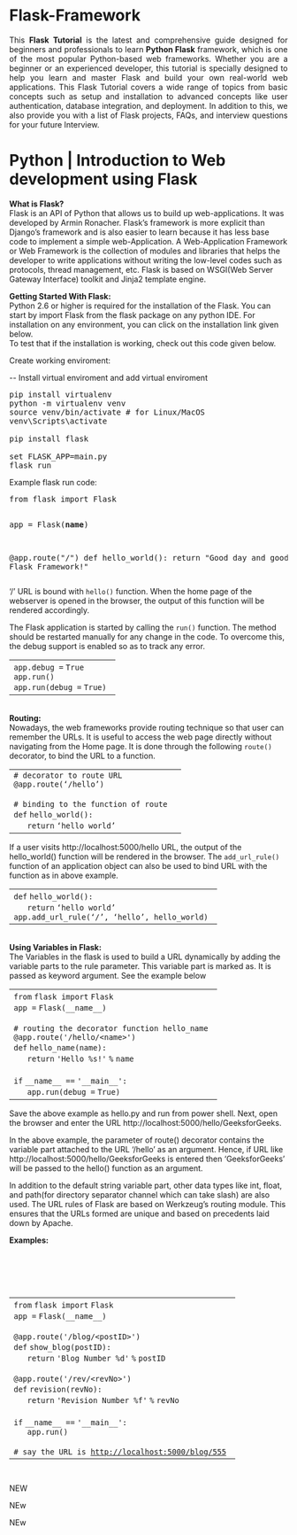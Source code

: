 <h1>Flask-Framework</h1>


<p style="text-align:justify;">This <strong>Flask Tutorial</strong> is the latest and comprehensive guide designed for beginners and professionals to learn <strong>Python Flask</strong> framework, which is one of the most popular Python-based web frameworks. Whether you are a beginner or an experienced developer, this tutorial is specially designed to help you learn and master Flask and build your own real-world web applications. This Flask Tutorial covers a wide range of topics from basic concepts such as setup and installation to advanced concepts like user authentication, database integration, and deployment. In addition to this, we also provide you with a list of Flask projects, FAQs, and interview questions for your future Interview.</p>

# Python | Introduction to Web development using Flask

<p><b>What is Flask?</b><br>
Flask is an API of Python that allows us to build up web-applications. It was developed by Armin Ronacher. Flask’s framework is more explicit than Django’s framework and is also easier to learn because it has less base code to implement a simple web-Application. A Web-Application Framework or Web Framework is the collection of modules and libraries that helps the developer to write applications without writing the low-level codes such as protocols, thread management, etc. Flask is based on WSGI(Web Server Gateway Interface) toolkit and Jinja2 template engine.</p>

<p><b>Getting Started With Flask:</b><br>
Python 2.6 or higher is required for the installation of the Flask. You can start by import Flask from the flask package on any python IDE. For installation on any environment, you can click on the installation link given below.<br>
To test that if the installation is working, check out this code given below.</p>

<p>Create working enviroment:

--  Install virtual enviroment and add virtual enviroment
<pre>
pip install virtualenv
python -m virtualenv venv
source venv/bin/activate # for Linux/MacOS
venv\Scripts\activate 

pip install flask

set FLASK_APP=main.py
flask run
</pre>

</p>

<p>
Example flask run code:
</p>
<pre>
from flask import Flask

app = Flask(__name__)

@app.route("/")
def hello_world():
    return "Good day and good coding, Flask Framework!"
</pre>


<p>‘/’ URL is bound with <code>hello()</code> function. When the home page of the webserver is opened in the browser, the output of this function will be rendered accordingly.</p>
<p>The Flask application is started by calling the <code>run()</code> function. The method should be restarted manually for any change in the code. To overcome this, the debug support is enabled so as to track any error.</p>

<table border="0" cellpadding="0" cellspacing="0">
<tbody>
<tr>
<td class="code">
<div class="container">
<div class="line number1 index0 alt2"><code class="plain">app.debug </code><code class="keyword">=</code> <code class="color1">True</code></div>
<div class="line number2 index1 alt1"><code class="plain">app.run() </code></div>
<div class="line number3 index2 alt2"><code class="plain">app.run(debug </code><code class="keyword">=</code> <code class="color1">True</code><code class="plain">) </code></div>
</div>
</td>
</tr>
</tbody>
</table>


<p>&nbsp;<br>
<b>Routing:</b><br>
Nowadays, the web frameworks provide routing technique so that user can remember the URLs. It is useful to access the web page directly without navigating from the Home page. It is done through the following <code>route()</code> decorator, to bind the URL to a function.</p>


<table border="0" cellpadding="0" cellspacing="0">
<tbody>
<tr>
<td class="code">
<div class="container">
<div class="line number1 index0 alt2"><code class="comments"># decorator to route URL </code></div>
<div class="line number2 index1 alt1"><code class="decorator">@app</code><code class="plain">.route(‘</code><code class="keyword">/</code><code class="plain">hello’)&nbsp;&nbsp; </code></div>
<div class="line number3 index2 alt2"><code class="undefined spaces">&nbsp;</code>&nbsp;</div>
<div class="line number4 index3 alt1"><code class="comments"># binding to the function of route&nbsp; </code></div>
<div class="line number5 index4 alt2"><code class="keyword">def</code> <code class="plain">hello_world():&nbsp;&nbsp;&nbsp;&nbsp;&nbsp; </code></div>
<div class="line number6 index5 alt1"><code class="undefined spaces">&nbsp;&nbsp;&nbsp;</code><code class="keyword">return</code> <code class="plain">‘hello world’ </code></div>
</div>
</td>
</tr>
</tbody>
</table>

<p>If a user visits http://localhost:5000/hello URL, the output of the hello_world() function will be rendered in the browser. The <code>add_url_rule()</code> function of an application object can also be used to bind URL with the function as in above example.</p>

<table border="0" cellpadding="0" cellspacing="0">
<tbody>
<tr>
<td class="code">
<div class="container">
<div class="line number1 index0 alt2"><code class="keyword">def</code> <code class="plain">hello_world(): </code></div>
<div class="line number2 index1 alt1"><code class="undefined spaces">&nbsp;&nbsp;&nbsp;</code><code class="keyword">return</code> <code class="plain">‘hello world’ </code></div>
<div class="line number3 index2 alt2"><code class="plain">app.add_url_rule(‘</code><code class="keyword">/</code><code class="plain">’, ‘hello’, hello_world) </code></div>
</div>
</td>
</tr>
</tbody>
</table>


<p>&nbsp;<br>
<b>Using Variables in Flask:</b><br>
The Variables in the flask is used to build a URL dynamically by adding the variable parts to the rule parameter. This variable part is marked as. It is passed as keyword argument. See the example below</p>


<table border="0" cellpadding="0" cellspacing="0">
<tbody>
<tr>
<td class="code">
<div class="container">
<div class="line number1 index0 alt2"><code class="keyword">from</code> <code class="plain">flask </code><code class="keyword">import</code> <code class="plain">Flask </code></div>
<div class="line number2 index1 alt1"><code class="plain">app </code><code class="keyword">=</code> <code class="plain">Flask(__name__) </code></div>
<div class="line number3 index2 alt2"><code class="undefined spaces">&nbsp;</code>&nbsp;</div>
<div class="line number4 index3 alt1"><code class="comments"># routing the decorator function hello_name </code></div>
<div class="line number5 index4 alt2"><code class="decorator">@app</code><code class="plain">.route(</code><code class="string">'/hello/&lt;name&gt;'</code><code class="plain">)&nbsp;&nbsp; </code></div>
<div class="line number6 index5 alt1"><code class="keyword">def</code> <code class="plain">hello_name(name): </code></div>
<div class="line number7 index6 alt2"><code class="undefined spaces">&nbsp;&nbsp;&nbsp;</code><code class="keyword">return</code> <code class="string">'Hello %s!'</code> <code class="keyword">%</code> <code class="plain">name </code></div>
<div class="line number8 index7 alt1"><code class="undefined spaces">&nbsp;</code>&nbsp;</div>
<div class="line number9 index8 alt2"><code class="keyword">if</code> <code class="plain">__name__ </code><code class="keyword">=</code><code class="keyword">=</code> <code class="string">'__main__'</code><code class="plain">: </code></div>
<div class="line number10 index9 alt1"><code class="undefined spaces">&nbsp;&nbsp;&nbsp;</code><code class="plain">app.run(debug </code><code class="keyword">=</code> <code class="color1">True</code><code class="plain">) </code></div>
</div>
</td>
</tr>
</tbody>
</table>


<p>Save the above example as hello.py and run from power shell. Next, open the browser and enter the URL http://localhost:5000/hello/GeeksforGeeks.</p>


<p>In the above example, the parameter of route() decorator contains the variable part attached to the URL ‘/hello’ as an argument. Hence, if URL like http://localhost:5000/hello/GeeksforGeeks is entered then ‘GeeksforGeeks’ will be passed to the hello() function as an argument.</p>

<p>In addition to the default string variable part, other data types like int, float, and path(for directory separator channel which can take slash) are also used. The URL rules of Flask are based on Werkzeug’s routing module. This ensures that the URLs formed are unique and based on precedents laid down by Apache. </p>

<p><strong>Examples:</strong></p>

<div class="noIdeBtnDiv">
<div class="code-block">
<div class="code-gutter">
<div class="editor-buttons-container">
<div class="editor-buttons">
<div class="editor-buttons-div" title="Run and Edit">
                                    <i id="copy-code-button" title="Copy Code" class="gfg-icon gfg-icon_copy code-sidebar-button padding-2px copy-code-button"></i><p></p>
<div id="run-and-edit-loader" class="ring-load"></div>
<p>                                    <i id="run-and-edit-button" title="Edit Code" lang="python3" class="gfg-icon gfg-icon_edit_1 padding-2px code-sidebar-button"></i><br>
                                    <i id="close-code-editor-button" title="Close Editor" class="gfg-icon gfg-icon_close-editor padding-2px code-sidebar-button close-code-editor-button"></i></p>
<div id="run-code-loader" class="ring-load"></div>
<p>                                    <i id="run-code-button" lang="python3" title="Run Code and See Output" class="gfg-icon gfg-icon_play padding-2px code-sidebar-button"></i></p>
<div id="generate-url-loader" class="ring-load"></div>
<p>                                    <i id="generate-url-and-run-button" title="Run Code and Generate IDE URL" lang="python3" class="gfg-icon gfg-icon_link padding-2px code-sidebar-button generate-url-and-run-button"></i><br>
                                    <i title="Light Mode" class="gfg-icon padding-2px code-sidebar-button light-editor-button gfg-icon_light-toggle"></i><br>
                                    <i id="edit-on-ide-button" title="Edit on IDE" lang="python3" class="gfg-icon gfg-icon_code padding-2px code-sidebar-button edit-on-ide-button"></i>
                                </p></div>
<p></p></div>
<p></p></div>
<p></p></div>
<div class="code-container">
<div id="highlighter_389901" class="syntaxhighlighter nogutter night">
<table border="0" cellpadding="0" cellspacing="0">
<tbody>
<tr>
<td class="code">
<div class="container">
<div class="line number1 index0 alt2"><code class="keyword">from</code> <code class="plain">flask </code><code class="keyword">import</code> <code class="plain">Flask </code></div>
<div class="line number2 index1 alt1"><code class="plain">app </code><code class="keyword">=</code> <code class="plain">Flask(__name__) </code></div>
<div class="line number3 index2 alt2"><code class="undefined spaces">&nbsp;</code>&nbsp;</div>
<div class="line number4 index3 alt1"><code class="decorator">@app</code><code class="plain">.route(</code><code class="string">'/blog/&lt;postID&gt;'</code><code class="plain">) </code></div>
<div class="line number5 index4 alt2"><code class="keyword">def</code> <code class="plain">show_blog(postID): </code></div>
<div class="line number6 index5 alt1"><code class="undefined spaces">&nbsp;&nbsp;&nbsp;</code><code class="keyword">return</code> <code class="string">'Blog Number %d'</code> <code class="keyword">%</code> <code class="plain">postID </code></div>
<div class="line number7 index6 alt2"><code class="undefined spaces">&nbsp;</code>&nbsp;</div>
<div class="line number8 index7 alt1"><code class="decorator">@app</code><code class="plain">.route(</code><code class="string">'/rev/&lt;revNo&gt;'</code><code class="plain">) </code></div>
<div class="line number9 index8 alt2"><code class="keyword">def</code> <code class="plain">revision(revNo): </code></div>
<div class="line number10 index9 alt1"><code class="undefined spaces">&nbsp;&nbsp;&nbsp;</code><code class="keyword">return</code> <code class="string">'Revision Number %f'</code> <code class="keyword">%</code> <code class="plain">revNo </code></div>
<div class="line number11 index10 alt2"><code class="undefined spaces">&nbsp;</code>&nbsp;</div>
<div class="line number12 index11 alt1"><code class="keyword">if</code> <code class="plain">__name__ </code><code class="keyword">=</code><code class="keyword">=</code> <code class="string">'__main__'</code><code class="plain">: </code></div>
<div class="line number13 index12 alt2"><code class="undefined spaces">&nbsp;&nbsp;&nbsp;</code><code class="plain">app.run() </code></div>
<div class="line number14 index13 alt1"><code class="undefined spaces">&nbsp;</code>&nbsp;</div>
<div class="line number15 index14 alt2"><code class="comments"># say the URL is <a href="http://localhost:5000/blog/555">http://localhost:5000/blog/555</a> </code></div>
</div>
</td>
</tr>
</tbody>
</table>
</div></div>
<div class="code-editor-container"></div>
<p></p></div>
<div class="code-output-container">
<div class="output-block">
                        <i id="output-icon" title="Output" class="gfg-icon gfg-icon_arrow-right-editor padding-2px code-sidebar-button output-icon"></i><p></p>
<pre class="output-pre"></pre>
<p></p></div>
<div class="ide-link-div">
                        <i id="copy-url-button" title="Copy Generated Ide URL" class="gfg-icon gfg-icon_copy padding-2px code-sidebar-button copy-url-button"></i><p></p>
<pre id="ide-url"></pre>
<p></p></div>
<p></p></div>
<p></p></div>




NEW

NEw

NEw